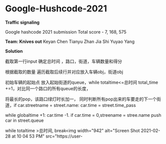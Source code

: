 # Google-Hushcode-2021

**Traffic signaling**

Google hashcode 2021 submission Total score - 7, 168, 575

**Team: Knives out**
Keyan Chen
Tianyu Zhan
Jia Shi
Yuyao Yang

**Solution**

截取第一行input 确定总时间 ，路口，街道，车辆数量和得分

根据截取的数量 遍历截取后续行并对应放入车辆obj，街道obj

初始车辆的起始点 放入起始街道的queue，while totaltime<=总时间 total_time +=1，对比同一个路口的所有queue的长度，

将最长的pop，该路口绿灯时长加一， 同时判断所有pop出来的车要走的下一个街道，if car.streetname = street.name: car.time = street.time_pass

while globaltime +1: car.time -1. if car.time = 0,streename = stree.name push car in street.queue

while totaltime >总时间, break<img width="942" alt="Screen Shot 2021-02-28 at 10 04 53 PM" src="https://user-
